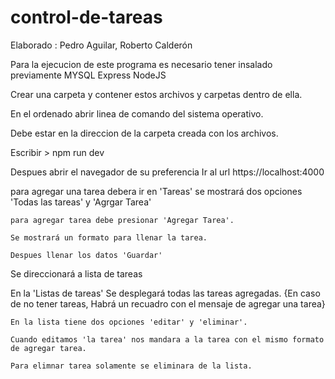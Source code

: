 # control-de-tareas
Elaborado : Pedro Aguilar, Roberto Calderón

Para la ejecucion de este programa es necesario tener insalado previamente 
  MYSQL
  Express
  NodeJS
 
Crear una carpeta y contener estos archivos y carpetas dentro de ella.

En el ordenado abrir linea de comando del sistema operativo.

  Debe estar en la direccion de la carpeta creada con los archivos.
  
  Escribir > npm run dev
  
  Despues abrir el navegador de su preferencia
    Ir al url https://localhost:4000 
    
   para agregar una tarea debera ir en 'Tareas'
    se mostrará dos opciones 'Todas las tareas' y 'Agrgar Tarea'
    
    para agregar tarea debe presionar 'Agregar Tarea'. 
    
    Se mostrará un formato para llenar la tarea.
    
    Despues llenar los datos 'Guardar'
    
   Se direccionará a lista de tareas
   
  En la 'Listas de tareas'
    Se desplegará todas las tareas agregadas.
    {En caso de no tener tareas, Habrá un recuadro con el mensaje de agregar una tarea}
    
    En la lista tiene dos opciones 'editar' y 'eliminar'.
    
    Cuando editamos 'la tarea' nos mandara a la tarea con el mismo formato de agregar tarea.
    
    Para elimnar tarea solamente se eliminara de la lista.
    
    
